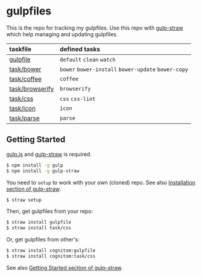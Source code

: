 # gulpfiles

This is the repo for tracking my gulpfiles. Use this repo with [gulp-straw](https://github.com/cognitom/gulp-straw) which help managing and updating gulpfiles.

| taskfile | defined tasks |
| :-- | :-- |
| [gulpfile](gulpfile.coffee) | `default` `clean` `watch` |
| [task/bower](task/bower.coffee) | `bower` `bower-install` `bower-update` `bower-copy` |
| [task/coffee](task/coffee.coffee) | `coffee` |
| [task/browserify](task/browserify.coffee) | `browserify` |
| [task/css](task/css.coffee) | `css` `css-lint` |
| [task/icon](task/icon.coffee) | `icon` |
| [task/parse](task/parse.coffee) | `parse` |

## Getting Started

[gulp.js](https://github.com/gulpjs/gulp) and [gulp-straw](https://github.com/cognitom/gulp-straw) is required.

```bash
$ npm install -g gulp
$ npm install -g gulp-straw
```

You need to `setup` to work with your own (cloned) repo. See also [Installation section of gulp-straw](https://github.com/cognitom/gulp-straw#installation).

```bash
$ straw setup
```

Then, get gulpfiles from your repo:

```bash
$ straw install gulpfile
$ straw install task/css
```

Or, get gulpfiles from other's:

```bash
$ straw install cognitom:gulpfile
$ straw install cognitom:task/css
```

See also [Getting Started section of gulp-straw](https://github.com/cognitom/gulp-straw#getting-started).
